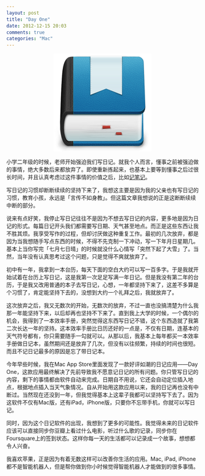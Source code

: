 ```yaml
---
layout: post
title: "Day One"
date: 2012-12-15 20:03
comments: true
categories: "Mac"
---
```


<center><img alt="Day One icon" src="https://raw.githubusercontent.com/haohailong/imagebed/master/20121215-Day-One.png" width="256" height="256" /></center>

小学二年级的时候，老师开始强迫我们写日记。就我个人而言，懂事之前被强迫做的事情，绝大多数后来都放弃了。即使重新拣起来，也基本上要等到懂事之后过很长时间，并且认真考虑过这件事情的价值之后，比如[记笔记](http://haohailong.net/archives/294)。

写日记的习惯却断断续续的坚持下来了，我想这主要是因为我的父亲也有写日记的习惯，教育小孩，永远是「言传不如身教」。但这篇文章我想说的正是这断断续续中断的部分。
<!--more-->

说来有点好笑，我停止写日记往往不是因为不想去写日记的内容，更多地是因为日记的形式。每篇日记开头我们都需要写日期、天气甚至地点。而正是这些东西让我不胜其烦。我享受写作的过程，但却讨厌做这种重复工作。最初的几次放弃，都是因为当我想随手写点东西的时候，不得不先克制一下冲动，写一下年月日星期几。基本上当你写完「七月七日晴」的时候就没什么心情写「突然下起了大雪」了。当然，当年没有认真思考过这个问题，只是觉得不爽就放弃了。

初中有一年，我拿到一本台历，每天下面的空白大约可以写一百多字。于是我就开始试着在台历上写日记，这是我第一次足足写满一年日记。但是我没有第二年的台历，于是我又改用普通的本子去写日记，心想，一年都坚持下来了，这差不多算是个习惯了，肯定能坚持下去的，没想到大约一个礼拜之后，我就放弃了。

这次放弃之后，我又无数次的开始，无数次的放弃，不过一直也没搞清楚为什么我那一年能坚持下来，以后却再也坚持不下来了。直到我上大学的时候，一个偶尔的机会，我得到了一本效率手册，突然觉得这东西写日记不错，这个东西造就了我第二次长达一年的坚持。这本效率手册比日历还好的一点是，不仅有日期，连基本的天气符号都有，你只需要随手一勾就可以。从那以后，我基本上每年都买一本效率手册做日记本，虽然期间还是放弃了几次，但没有以往频繁，持续的时间也很短。而且不记日记最多的原因是忘了带日记本。

今年早些时候，我在Mac App Store里面发现了一款好评如潮的日记应用——Day One，这款应用最终解决了先前导致我不愿意记日记的所有问题。你只管写日记的内容，剩下的事情都由软件自动来完成。日期自不用说，它还会自动定位插入地点，根据地点插入当天气象情况。自从开始用这款应用以来，我的日记再也没有中断过。当然现在还没到一年，但我觉得基本上这辈子我都可以坚持写下去了。因为这软件不仅有Mac版，还有iPad，iPhone版，只要你不忘带手机，你就可以写日记。

同时，因为这个日记软件的出现，我想到了更多的可能性。我觉得未来的日记软件应该可以直接同步你豆瓣上看过什么电影，听过什么歌的记录，同步你在Foursquare上的签到状态。这样你每一天的生活都可以记录成一个故事，想想都令人兴奋。

我喜欢苹果，正是因为有着无数这样可以改善你生活的应用。Mac, iPad, iPhone都不是智能机器人，但是帮你做到你小时候觉得智能机器人才能做到的很多事情。